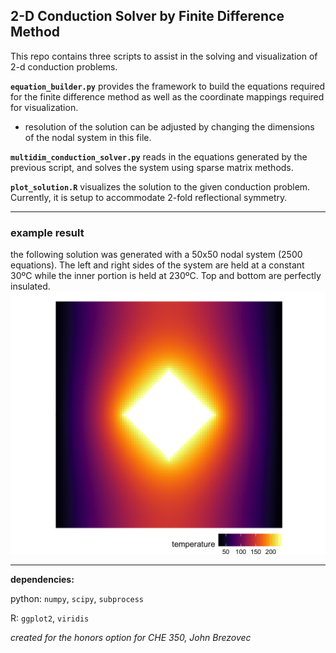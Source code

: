 2-D Conduction Solver by Finite Difference Method
-----------------------

This repo contains three scripts to assist in the solving and visualization
of 2-d conduction problems.

**`equation_builder.py`** provides the framework to build the equations
required for the finite difference method as well as the coordinate mappings
required for visualization.
  - resolution of the solution can be adjusted by changing the dimensions of the nodal system in this file.

**`multidim_conduction_solver.py`** reads in the equations generated by the
previous script, and solves the system using sparse matrix methods.

**`plot_solution.R`** visualizes the solution to the given conduction problem.
Currently, it is setup to accommodate 2-fold reflectional symmetry.

---
### example result
the following solution was generated with a 50x50 nodal system (2500 equations).
The left and right sides of the system are held at a constant 30ºC while the inner portion is held at 230ºC. Top and bottom are perfectly insulated.
![visualization example](https://github.com/johnbrezovec/2D_Conduction/blob/master/plot.png "example")

---
**dependencies:**

  python: `numpy`, `scipy`, `subprocess`

  R: `ggplot2`, `viridis`

_created for the honors option for CHE 350, John Brezovec_
